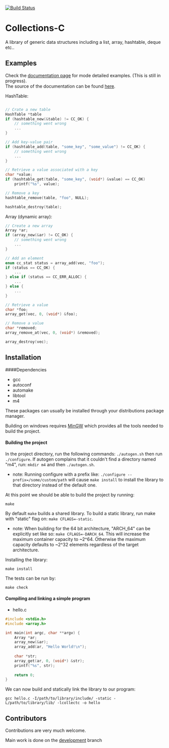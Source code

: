 [![Build Status](https://travis-ci.org/srdja/Collections-C.svg?branch=master)](https://travis-ci.org/srdja/Collections-C)

Collections-C
=============

A library of generic data structures including a list, array, hashtable, deque etc..

## Examples
Check the [documentation page](https://srdja.github.io/Collections-C/) for mode detailed examples. (This is still in progress).  
The source of the documentation can be found [here](https://github.com/srdja/cc-doc-slate).

HashTable:
```c

// Crate a new table
HashTable *table
if (hashtable_new(&table) != CC_OK) {
    // something went wrong
    ...
}

// Add key-value pair
if (hashtable_add(table, "some_key", "some_value") != CC_OK) {
    // something went wrong
    ...
}

// Retrieve a value associated with a key
char *value;
if (hashtable_get(table, "some_key", (void*) &value) == CC_OK)
    printf("%s", value);

// Remove a key
hashtable_remove(table, "foo", NULL);

hashtable_destroy(table);
```
Array (dynamic array):
```c
// Create a new array
Array *ar;
if (array_new(&ar) != CC_OK) {
    // something went wrong
    ...
}

// Add an element
enum cc_stat status = array_add(vec, "foo");
if (status == CC_OK) {
    ...
} else if (status == CC_ERR_ALLOC) {
    ...
} else {
    ...
}

// Retrieve a value
char *foo;
array_get(vec, 0, (void*) &foo);

// Remove a value
char *removed;
array_remove_at(vec, 0, (void*) &removed);

array_destroy(vec);
```
## Installation

####Dependencies
- gcc
- autoconf
- automake
- libtool
- m4

These packages can usually be installed through your distributions package manager.

Building on windows requires [MinGW](http://mingw.org) which provides all the tools needed to build the project.

#### Building the project
In the project directory, run the following commands: `./autogen.sh` then run `./configure`. If autogen complains that it couldn't find a directory named "m4", run: `mkdir m4` and then `./autogen.sh`.

- note: Running configure with a prefix like: `./configure --prefix=/some/custom/path` will cause `make install` to install the library to that directory instead of the default one.

At this point we should be able to build the project by running:
```
make
```
By default `make` builds a shared library. To build a static library, run make with "static" flag on: `make CFLAGS=-static`.  
- note: When building for the 64 bit architecture, "ARCH_64" can be explicitly set like so: `make CFLAGS=-DARCH_64`. This will increase the maximum container capacity to ~2^64. Otherwise the maximum capacity defaults to ~2^32 elements regardless of the target architecture.

Installing the library:
```
make install
```

The tests can be run by:
```
make check
```
#### Compiling and linking a simple program
- hello.c
```c
#include <stdio.h>
#include <array.h>

int main(int argc, char **argv) {
    Array *ar;
    array_new(&ar);
    array_add(ar, "Hello World!\n");
    
    char *str;
    array_get(ar, 0, (void*) &str);
    printf("%s", str);
    
    return 0;
}
```
We can now build and statically link the library to our program:
```
gcc hello.c -I/path/to/library/include/ -static -L/path/to/library/lib/ -lcollectc -o hello
```

## Contributors

Contributions are very much welcome.

Main work is done on the [development](https://github.com/srdja/Collections-C/tree/development) branch
